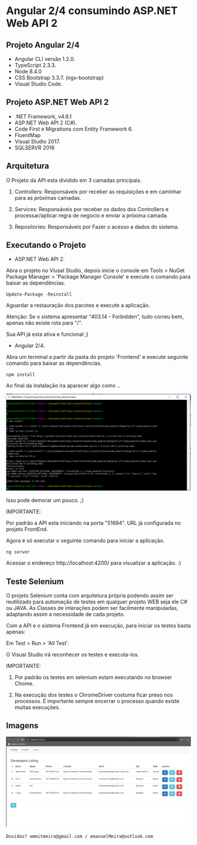 # Angular 2/4 consumindo ASP.NET Web API 2


## Projeto Angular 2/4

* Angular CLI versão 1.2.0.
* TypeScript 2.3.3.
* Node 8.4.0
* CSS Bootstrap 3.3.7. (ngx-bootstrap)
* Visual Studio Code.

## Projeto ASP.NET Web API 2

 * .NET Framework, v4.6.1
 * ASP.NET Web API 2 (C#).
 * Code First e Migrations com Entity Framework 6.
 * FluentMap
 * Visual Studio 2017.
 * SQLSERVR 2016

## Arquitetura 

O Projeto da API esta dividido em 3 camadas principais. 

1. Controllers: Responsáveis por receber as requisições  e em caminhar para as próximas camadas.

2. Services: Responsáveis por receber os dados dos Controllers e processar/aplicar regra de negocio e enviar a próxima camada.

3. Repositories: Responsáveis por Fazer o acesso a dados do sistema.

## Executando o Projeto

* ASP.NET Web API 2.

Abra o projeto no Viusal Studio, depois inicie o console em Tools > NuGet Package Manager > 'Package Manager Console' e 
execute o comando para baixar as dependências. 

```
Update-Package -Reinstall
```

Aguardar a restauração dos pacotes e execute a aplicação.

Atenção: Se o sistema apresentar "403.14 - Forbidden", tudo correu bem, apenas não existe rota para "/".

Sua API já esta ativa e funcional ;) 

* Angular 2/4.

Abra um terminal a partir da pasta do projeto 'Frontend' e execute seguinte comando para baixar as dependências.

```
npm install
```

Ao final da instalação ira aparecer algo como .. 

![Instalação Angular](https://github.com/Emanuelmeira/CRUD-Angular-4-WEB-API-2/blob/master/img/install-scripts.PNG)

Isso pode demorar um pouco. ;)  

IMPORTANTE: 

Por padrão a API esta iniciando na porta "51694". URL já configurada no projeto FrontEnd.

Agora é só executar o seguinte comando para iniciar a aplicação.

```
ng server
```

Acessar o endereço http://localhost:4200/ para visualizar a aplicação. :)


## Teste Selenium

O projeto Selenium conta com arquitetura própria podendo assim ser reutilizado para automação de testes em qualquer projeto WEB seja ele C# ou JAVA. As Classes de interações podem ser facilmente manipuladas, adaptando assim a necessidade de cada projeto.

Com a API e o sistema Frontend já em execução, para iniciar os testes basta apenas: 

Em Test > Run > 'All Test'.

O Visual Studio irá reconhecer os testes e executa-los.

IMPORTANTE: 

1. Por padrão os testes em selenium estam executando no browser Chome.

2. Na execução dos testes o ChromeDriver costuma ficar preso nos processos. É importante sempre encerrar o processo quando existe muitas execuções.


## Imagens

![List](https://github.com/Emanuelmeira/CRUD-Angular-4-WEB-API-2/blob/master/img/list.PNG)


```
Duvidas? emmitmeira@gmail.com / emanuelMeira@outlook.com
```

